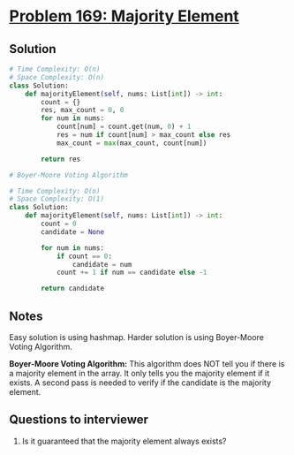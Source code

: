# [Problem 169: Majority Element](https://leetcode.com/problems/majority-element/)

## Solution

```py
# Time Complexity: O(n)
# Space Complexity: O(n)
class Solution:
    def majorityElement(self, nums: List[int]) -> int:
        count = {}
        res, max_count = 0, 0
        for num in nums:
            count[num] = count.get(num, 0) + 1
            res = num if count[num] > max_count else res
            max_count = max(max_count, count[num])

        return res

# Boyer-Moore Voting Algorithm

# Time Complexity: O(n)
# Space Complexity: O(1)
class Solution:
    def majorityElement(self, nums: List[int]) -> int:
        count = 0
        candidate = None

        for num in nums:
            if count == 0:
                candidate = num
            count += 1 if num == candidate else -1

        return candidate
```

## Notes

Easy solution is using hashmap.
Harder solution is using Boyer-Moore Voting Algorithm.

**Boyer-Moore Voting Algorithm:**
This algorithm does NOT tell you if there is a majority element in the array. It only tells you the majority element if it exists.
A second pass is needed to verify if the candidate is the majority element.

## Questions to interviewer

1. Is it guaranteed that the majority element always exists?
